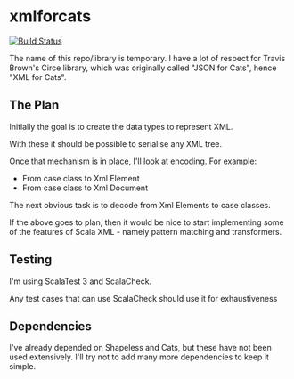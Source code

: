 # xmlforcats
[![Build Status](https://travis-ci.org/jensraaby/xmlforcats.svg?branch=master)](https://travis-ci.org/jensraaby/xmlforcats)

The name of this repo/library is temporary. 
I have a lot of respect for Travis Brown's Circe library, which was originally called "JSON for Cats", hence "XML for Cats".


## The Plan

Initially the goal is to create the data types to represent XML.

With these it should be possible to serialise any XML tree.

Once that mechanism is in place, I'll look at encoding. For example:
- From case class to Xml Element
- From case class to Xml Document

The next obvious task is to decode from Xml Elements to case classes.

If the above goes to plan, then it would be nice to start implementing some of the features of Scala XML - namely pattern matching and transformers.


## Testing
I'm using ScalaTest 3 and ScalaCheck. 

Any test cases that can use ScalaCheck should use it for exhaustiveness 

## Dependencies
I've already depended on Shapeless and Cats, but these have not been used extensively.
I'll try not to add many more dependencies to keep it simple.

